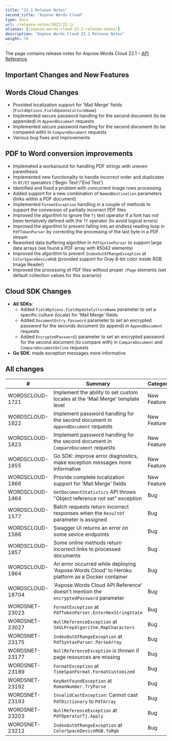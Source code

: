 ```yaml
---
title: "22.1 Release Notes"
second_title: "Aspose Words Cloud"
type: docs
url: /release-notes/2022/22-1/
aliases: [/aspose-words-cloud-22-1-release-notes/]
description: "Aspose Words Cloud 22.1 Release Notes"
weight: 70
---
```


The page contains release notes for Aspose.Words Cloud 22.1 – [API Reference](https://apireference.aspose.cloud/words/).

## Important Changes and New Features

## Words Cloud Changes

- Provided localization support for 'Mail Merge' fields (`FieldOptions.FieldUpdateCultureName`)
- Implemented secure password handling for the second document (to be appended) in `AppendDocument` requests
- Implemented secure password handling for the second document (to be compared with) in `CompareDocument` requests
- Various bug fixes and improvements

## PDF to Word conversion improvements

- Implemeted a workaround for handling PDF strings with uneven parenthesis
- Implemented new functionality to handle incorrect order and duplicates in `BT/ET` operators ('Begin Text'/'End Text')
- Identified and fixed a problem with concurrent image rows processing
- Added support for a new combination of `NamedDestination` parameters (links within a PDF document)
- Implemented `FormatException` handling in a couple of methods to support the conversion of partially incorrect PDF files
- Improved the algorithm to ignore the `Tj` text operator if a font has not been tentatively defined with the `Tf` operator (to avoid logical errors)
- Improved the algorithm to prevent falling into an endless reading loop in `PdfTokenParser` by correcting the processing of the last byte in a PDF stream
- Reworked data buffering algorithm in `PdfSyntaxParser` to support large data arrays (we found a PDF array with 85042 elements)
- Improved the algorithm to prevent `IndexOutOfRangeException` at `ColorSpaceDeviceRGB` (provided support for Gray 8-bit color inside RGB Image Reader)
- Improved the processing of PDF files without proper `/Page` elements (set default collection values for this scenario)

## Cloud SDK Changes

- **All SDKs**: 
  - Added `FieldOptions.FieldUpdateCultureName` parameter to set a specific culture (locale) for 'Mail Merge' fields
  - Added `DocumentEntry.Password` parameter to set an encrypted password for the seconds document (to append) in `AppendDocument` requests
  - Added `EncryptedPassword2` parameter to set an encrypted password for the second document (to compare with) in `CompareDocument` and `CompareDocumentOnline` requests
- **Go SDK**: made exception messages more informative


## All changes

| #                | Summary                                                                                       | Category    |
|------------------|-----------------------------------------------------------------------------------------------|-------------|
| WORDSCLOUD-1721  | Implement the ability to set custom locales at the 'Mail Merge' template level                | New Feature |
| WORDSCLOUD-1822  | Implement password handling for the second document in `AppendDocument` requests  | New Feature |
| WORDSCLOUD-1823  | Implement password handling for the second document in `CompareDocument` requests | New Feature |
| WORDSCLOUD-1855  | Go SDK: improve error diagnostics, make exception messages more informative                   | New Feature |
| WORDSCLOUD-1866  | Provide complete localization support for 'Mail Merge' fields                                 | New Feature |
| WORDSCLOUD-1464  | `GetDocumentStatistics` API throws "Object reference not set" exception                       | Bug         |
| WORDSCLOUD-1577  | Batch requests return incorrect responses when the `ResultOf` parameter is assigned           | Bug         |
| WORDSCLOUD-1586  | Swagger UI returns an error on some sevice endpoints                                          | Bug         |
| WORDSCLOUD-1857  | Some online methods return incorrect links to processed documents                             | Bug         |
| WORDSCLOUD-1864  | An error occurred while deploying 'Aspose.Words Cloud' to Heroku platform as a Docker container | Bug         |
| WORDSCLOUD-18704 | 'Aspose.Words Cloud API Reference' doesn't mention the `encryptedPassword` parameter          | Bug         |
| WORDSNET-23023   | `FormatException` at `PdfTokenParser.EnterHexStringState`                                     | Bug         |
| WORDSNET-23027   | `NullReferenceException` at `SASLPrepAlgorithm.MapCharacters`                                 | Bug         |
| WORDSNET-23175   | `IndexOutOfRangeException` at `PdfSyntaxParser.ParseArray`                                    | Bug         |
| WORDSNET-23177   | `NullReferenceException` is thrown if page resources are missing                              | Bug         |
| WORDSNET-23189   | `FormatException` at `TimeSpanFormat.FormatCustomized`                                        | Bug         |
| WORDSNET-23192   | `KeyNotFoundException` at `RomanNumber.TryParse`                                              | Bug         |
| WORDSNET-23193   | `InvalidCastException`: Cannot cast `PdfDictionary` to `PdfArray`                             | Bug         |
| WORDSNET-23203   | `NullReferenceException` at `PdfOperatorTj.Apply`                                             | Bug         |
| WORDSNET-23212   | `IndexOutOfRangeException` at `ColorSpaceDeviceRGB.ToRgb`                                     | Bug         |
